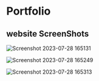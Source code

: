 # Portfolio

## website ScreenShots
![Screenshot 2023-07-28 165131](https://github.com/Harikumar45/Portfolio/assets/140801506/d9b38b6d-14cc-4f98-8775-ae8c9b012fd9)

![Screenshot 2023-07-28 165249](https://github.com/Harikumar45/Portfolio/assets/140801506/ca0cd240-568d-42ce-b6fb-5eea148d3027)

![Screenshot 2023-07-28 165313](https://github.com/Harikumar45/Portfolio/assets/140801506/c199233d-1cfc-422b-8e83-9fc860f9e442)













